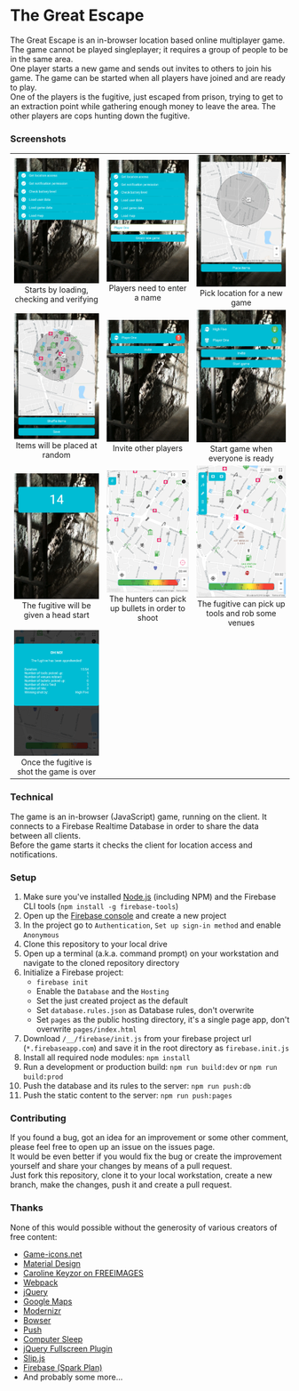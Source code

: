 # The Great Escape

The Great Escape is an in-browser location based online multiplayer game. The game cannot be played singleplayer; it requires a group of people to be in the same area.  
One player starts a new game and sends out invites to others to join his game. The game can be started when all players have joined and are ready to play.  
One of the players is the fugitive, just escaped from prison, trying to get to an extraction point while gathering enough money to leave the area.
The other players are cops hunting down the fugitive.

### Screenshots
|                                                                              |                                                                                   |                                                                                      |
|:----------------------------------------------------------------------------:|:---------------------------------------------------------------------------------:|:------------------------------------------------------------------------------------:|
|![](readme_assets/01_loading.png) Starts by loading, checking and verifying   |![](readme_assets/02_enter.png) Players need to enter a name                       |![](readme_assets/03_location.png) Pick location for a new game                       |
|![](readme_assets/04_items.png) Items will be placed at random                |![](readme_assets/05_invite.png) Invite other players                              |![](readme_assets/06_start.png) Start game when everyone is ready                     |
|![](readme_assets/07_countdown.png) The fugitive will be given a head start   |![](readme_assets/08_hunter.png) The hunters can pick up bullets in order to shoot |![](readme_assets/09_fugitive.png) The fugitive can pick up tools and rob some venues |
|![](readme_assets/10_gameover.png) Once the fugitive is shot the game is over |

### Technical
The game is an in-browser (JavaScript) game, running on the client. It connects to a Firebase Realtime Database in order to share the data between all clients.  
Before the game starts it checks the client for location access and notifications.

### Setup
1. Make sure you've installed [Node.js](https://nodejs.org) (including NPM) and the Firebase CLI tools (`npm install -g firebase-tools`)
2. Open up the [Firebase console](console.firebase.google.com) and create a new project
3. In the project go to `Authentication`, `Set up sign-in method` and enable `Anonymous`
4. Clone this repository to your local drive
5. Open up a terminal (a.k.a. command prompt) on your workstation and navigate to the cloned repository directory
6. Initialize a Firebase project:
   - `firebase init`  
   - Enable the `Database` and the `Hosting`
   - Set the just created project as the default
   - Set `database.rules.json` as Database rules, don't overwrite
   - Set `pages` as the public hosting directory, it's a single page app, don't overwrite `pages/index.html`
7. Download `/__/firebase/init.js` from your firebase project url (`*.firebaseapp.com`) and save it in the root directory as `firebase.init.js`
8. Install all required node modules: `npm install`
9. Run a development or production build: `npm run build:dev` or `npm run build:prod`
10. Push the database and its rules to the server: `npm run push:db`
11. Push the static content to the server: `npm run push:pages`

### Contributing
If you found a bug, got an idea for an improvement or some other comment, please feel free to open up an issue on the issues page.  
It would be even better if you would fix the bug or create the improvement yourself and share your changes by means of a pull request.  
Just fork this repository, clone it to your local workstation, create a new branch, make the changes, push it and create a pull request.

### Thanks
None of this would possible without the generosity of various creators of free content:
- [Game-icons.net](https://game-icons.net)
- [Material Design](https://material.io/tools/icons)
- [Caroline Keyzor on FREEIMAGES](https://nl.freeimages.com/photographer/ckeyzor-44210)
- [Webpack](https://webpack.js.org)
- [jQuery](https://jquery.com)
- [Google Maps](https://maps.google.com)
- [Modernizr](https://modernizr.com)
- [Bowser](https://github.com/lancedikson/bowser)
- [Push](https://pushjs.org/)
- [Computer Sleep](https://github.com/ivanmaeder/computer-sleep)
- [jQuery Fullscreen Plugin](https://github.com/kayahr/jquery-fullscreen-plugin)
- [Slip.js](https://kornel.ski/slip)
- [Firebase (Spark Plan)](https://firebase.google.com)
- And probably some more...